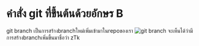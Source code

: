 # คำสั่ง git ที่ขึ้นต้นด้วยอักษร B

git branch เป็นการสร้างbranchใหม่เพิ่มเข้ามาในrepoของเรา
![git branch](https://github.com/ThanaloekKaisai/Git_A-Z_Mission_65030096/assets/144195683/569acde8-da68-4cb5-b3af-18cbab6b0726)
จะเห็นได้ว่ามีการสร้างbranchเพิ่มขึ้นมาชื่อว่า zTk
